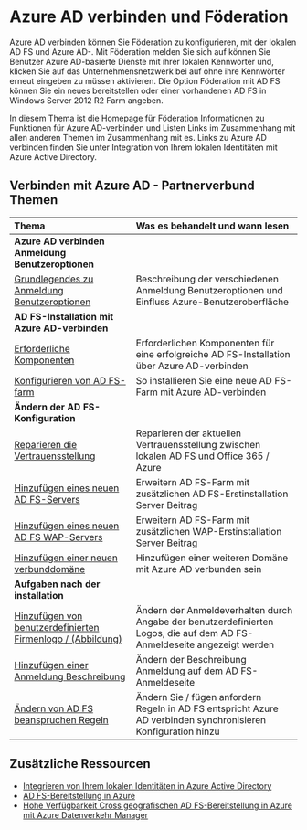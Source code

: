 <properties
    pageTitle="Verbinden von Azure AD- und Föderation | Microsoft Azure"
    description="Diese Seite ist der zentrale Speicherort alle Dokumentation zur Azure AD-Verbinden mit AD FS-Vorgänge"
    services="active-directory"
    documentationCenter=""
    authors="anandyadavmsft"
    manager="femila"
    editor=""/>

<tags
    ms.service="active-directory"
    ms.workload="identity"
    ms.tgt_pltfrm="na"
    ms.devlang="na"
    ms.topic="article"
    ms.date="10/03/2016"
    ms.author="anandy"/>


# <a name="azure-ad-connect-and-federation"></a>Azure AD verbinden und Föderation

Azure AD verbinden können Sie Föderation zu konfigurieren, mit der lokalen AD FS und Azure AD-. Mit Föderation melden Sie sich auf können Sie Benutzer Azure AD-basierte Dienste mit ihrer lokalen Kennwörter und, klicken Sie auf das Unternehmensnetzwerk bei auf ohne ihre Kennwörter erneut eingeben zu müssen aktivieren. Die Option Föderation mit AD FS können Sie ein neues bereitstellen oder einer vorhandenen AD FS in Windows Server 2012 R2 Farm angeben.

In diesem Thema ist die Homepage für Föderation Informationen zu Funktionen für Azure AD-verbinden und Listen Links im Zusammenhang mit allen anderen Themen im Zusammenhang mit es. Links zu Azure AD verbinden finden Sie unter Integration von Ihrem lokalen Identitäten mit Azure Active Directory.

## <a name="azure-ad-connect---federation-topics"></a>Verbinden mit Azure AD - Partnerverbund Themen

| Thema | Was es behandelt und wann lesen |
|:------|:-----------|
| **Azure AD verbinden Anmeldung Benutzeroptionen** ||
| [Grundlegendes zu Anmeldung Benutzeroptionen](active-directory-aadconnect-user-signin.md) | Beschreibung der verschiedenen Anmeldung Benutzeroptionen und Einfluss Azure-Benutzeroberfläche |
| **AD FS-Installation mit Azure AD-verbinden**||
| [Erforderliche Komponenten](active-directory-aadconnect-get-started-custom.md#ad-fs-configuration-pre-requisites) | Erforderlichen Komponenten für eine erfolgreiche AD FS-Installation über Azure AD-verbinden|
| [Konfigurieren von AD FS-farm](active-directory-aadconnect-get-started-custom.md#configuring-federation-with-ad-fs) | So installieren Sie eine neue AD FS-Farm mit Azure AD-verbinden |
| **Ändern der AD FS-Konfiguration** | |
| [Reparieren die Vertrauensstellung](active-directory-aadconnect-federation-management.md#reparing-the-trust) | Reparieren der aktuellen Vertrauensstellung zwischen lokalen AD FS und Office 365 / Azure |
| [Hinzufügen eines neuen AD FS-Servers](active-directory-aadconnect-federation-management.md#adding-a-new-ad-fs-server) | Erweitern AD FS-Farm mit zusätzlichen AD FS-Erstinstallation Server Beitrag |
| [Hinzufügen eines neuen AD FS WAP-Servers](active-directory-aadconnect-federation-management.md#adding-a-new-wap-server) | Erweitern AD FS-Farm mit zusätzlichen WAP-Erstinstallation Server Beitrag |
| [Hinzufügen einer neuen verbunddomäne](active-directory-aadconnect-federation-management.md#add-a-new-federated-domain) | Hinzufügen einer weiteren Domäne mit Azure AD verbunden sein |
|**Aufgaben nach der installation**||
| [Hinzufügen von benutzerdefinierten Firmenlogo / (Abbildung)](active-directory-aadconnect-federation-management.md#add-custom-company-logo-or-illustration)| Ändern der Anmeldeverhalten durch Angabe der benutzerdefinierten Logos, die auf dem AD FS-Anmeldeseite angezeigt werden |
| [Hinzufügen einer Anmeldung Beschreibung](active-directory-aadconnect-federation-management.md#add-sign-in-description) | Ändern der Beschreibung Anmeldung auf dem AD FS-Anmeldeseite | 
| [Ändern von AD FS beanspruchen Regeln](active-directory-aadconnect-federation-management.md#modifying-ad-fs-claim-rules) | Ändern Sie / fügen anfordern Regeln in AD FS entspricht Azure AD verbinden synchronisieren Konfiguration hinzu |


## <a name="additional-resources"></a>Zusätzliche Ressourcen

* [Integrieren von Ihrem lokalen Identitäten in Azure Active Directory](active-directory-aadconnect.md)
* [AD FS-Bereitstellung in Azure](active-directory-aadconnect-azure-adfs.md)
* [Hohe Verfügbarkeit Cross geografischen AD FS-Bereitstellung in Azure mit Azure Datenverkehr Manager](active-directory-adfs-in-azure-with-azure-traffic-manager.md)


